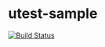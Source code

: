 # utest-sample
[![Build Status](https://travis-ci.org/przemcio/utest-sample.svg)](https://travis-ci.org/przemcio/utest-sample) 
